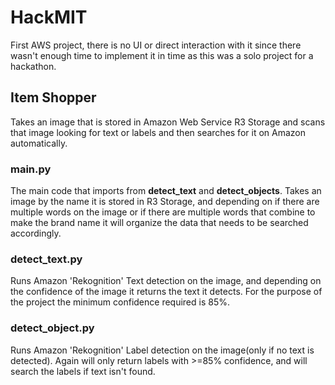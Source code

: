 # HackMIT
First AWS project, there is no UI or direct interaction with it since there wasn't enough time to implement it in time as this was a solo project for a hackathon.

## Item Shopper
<p>Takes an image that is stored in Amazon Web Service R3 Storage and scans that image looking for text or labels and then searches for it on Amazon automatically.</p>

### main.py
<p>The main code that imports from <strong>detect_text</strong> and <strong>detect_objects</strong>. Takes an image by the name it is stored in R3 Storage, and depending on if there are multiple words on the image or if there are multiple words that combine to make the brand name it will organize the data that needs to be searched accordingly. </p>

### detect_text.py

<p> Runs Amazon 'Rekognition' Text detection on the image, and depending on the confidence of the image it returns the text it detects. For the purpose of the project the minimum confidence required is 85%.</p>

### detect_object.py
<p> Runs Amazon 'Rekognition' Label detection on the image(only if no text is detected). Again will only return labels with >=85% confidence, and will search the labels if text isn't found. </p>

